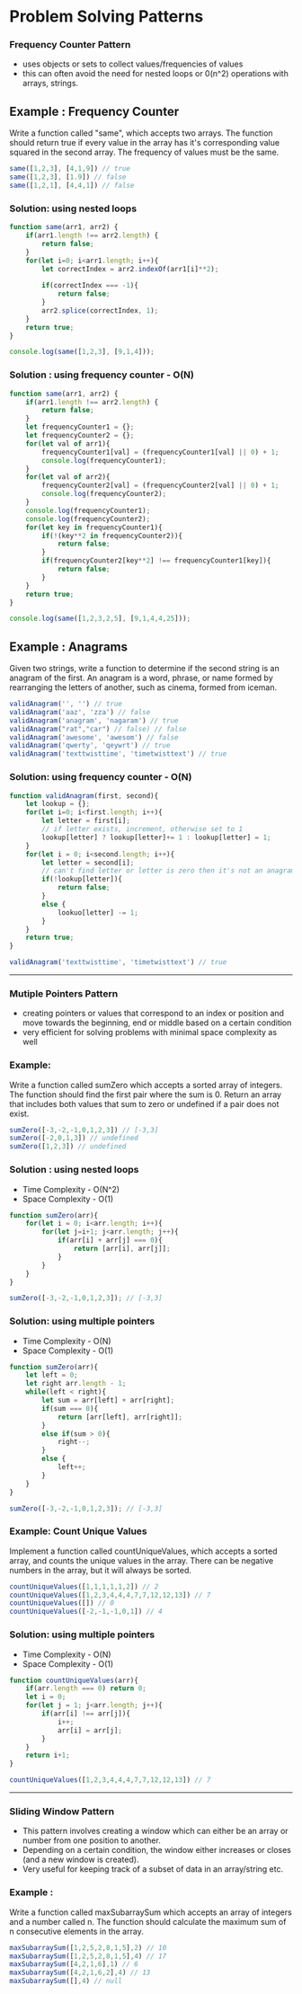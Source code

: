 # Problem Solving Patterns

### Frequency Counter Pattern

- uses objects or sets to collect values/frequencies of values
- this can often avoid the need for nested loops or 0(n^2) operations with arrays, strings.

## Example : Frequency Counter

Write a function called "same", which accepts two arrays. The function should return true if every value in the array has it's corresponding value squared in the second array. The frequency of values must be the same.

```js
same([1,2,3], [4,1,9]) // true
same([1,2,3], [1.9]) // false
same([1,2,1], [4,4,1]) // false
```

### Solution: using nested loops

```js
function same(arr1, arr2) {
    if(arr1.length !== arr2.length) {
        return false;
    }
    for(let i=0; i<arr1.length; i++){
        let correctIndex = arr2.indexOf(arr1[i]**2);
        
        if(correctIndex === -1){
            return false;
        }
        arr2.splice(correctIndex, 1);
    }
    return true;
}

console.log(same([1,2,3], [9,1,4]));
```

### Solution : using frequency counter - O(N)

```js
function same(arr1, arr2) {
    if(arr1.length !== arr2.length) {
        return false;
    }
    let frequencyCounter1 = {};
    let frequencyCounter2 = {};
    for(let val of arr1){
        frequencyCounter1[val] = (frequencyCounter1[val] || 0) + 1;
        console.log(frequencyCounter1);
    }
    for(let val of arr2){
        frequencyCounter2[val] = (frequencyCounter2[val] || 0) + 1;
        console.log(frequencyCounter2);
    }
    console.log(frequencyCounter1);
    console.log(frequencyCounter2);
    for(let key in frequencyCounter1){
        if(!(key**2 in frequencyCounter2)){
            return false;
        }
        if(frequencyCounter2[key**2] !== frequencyCounter1[key]){
            return false;
        }
    }
    return true;
}

console.log(same([1,2,3,2,5], [9,1,4,4,25]));
```

## Example : Anagrams

Given two strings, write a function to determine if the second string is an anagram of the first. An anagram is a word, phrase, or name formed by rearranging the letters of another, such as cinema, formed from iceman.

```js
validAnagram('', '') // true
validAnagram('aaz', 'zza') // false
validAnagram('anagram', 'nagaram') // true
validAnagram("rat","car") // false) // false
validAnagram('awesome', 'awesom') // false
validAnagram('qwerty', 'qeywrt') // true
validAnagram('texttwisttime', 'timetwisttext') // true
```

### Solution: using frequency counter - O(N)

```js
function validAnagram(first, second){
    let lookup = {};
    for(let i=0; i<first.length; i++){
        let letter = first[i];
        // if letter exists, increment, otherwise set to 1
        lookup[letter] ? lookup[letter]+= 1 : lookup[letter] = 1;
    }
    for(let i = 0; i<second.length; i++){
        let letter = second[i];
        // can't find letter or letter is zero then it's not an anagram 
        if(!lookup[letter]){
            return false;
        }
        else {
            lookuo[letter] -= 1;
        }
    }
    return true;
}

validAnagram('texttwisttime', 'timetwisttext') // true
```

---

### Mutiple Pointers Pattern

- creating pointers or values that correspond to an index or position and move towards the beginning, end or middle based on a certain condition
- very efficient for solving problems with minimal space complexity as well

### Example:

Write a function called sumZero which accepts a sorted array of integers. The function should find the first pair where the sum is 0. Return an array that includes both values that sum to zero or undefined if a pair does not exist.

```js
sumZero([-3,-2,-1,0,1,2,3]) // [-3,3] 
sumZero([-2,0,1,3]) // undefined
sumZero([1,2,3]) // undefined
```

### Solution : using nested loops

- Time Complexity - O(N^2)
- Space Complexity - O(1)

```js
function sumZero(arr){
    for(let i = 0; i<arr.length; i++){
        for(let j=i+1; j<arr.length; j++){
            if(arr[i] + arr[j] === 0){
                return [arr[i], arr[j]];
            }
        }
    }
}

sumZero([-3,-2,-1,0,1,2,3]); // [-3,3]
```

### Solution: using multiple pointers

- Time Complexity - O(N)
- Space Complexity - O(1)

```js
function sumZero(arr){
    let left = 0;
    let right arr.length - 1;
    while(left < right){
        let sum = arr[left] + arr[right];
        if(sum === 0){
            return [arr[left], arr[right]];
        }
        else if(sum > 0){
            right--;
        }
        else {
            left++;
        }
    }
}

sumZero([-3,-2,-1,0,1,2,3]); // [-3,3]
```

### Example: Count Unique Values

Implement a function called countUniqueValues, which accepts a sorted array, and counts the unique values in the array. There can be negative numbers in the array, but it will always be sorted.

```js
countUniqueValues([1,1,1,1,1,2]) // 2
countUniqueValues([1,2,3,4,4,4,7,7,12,12,13]) // 7
countUniqueValues([]) // 0
countUniqueValues([-2,-1,-1,0,1]) // 4
```

### Solution: using multiple pointers

- Time Complexity - O(N)
- Space Complexity - O(1)

```js
function countUniqueValues(arr){
    if(arr.length === 0) return 0;
    let i = 0;
    for(let j = 1; j<arr.length; j++){
        if(arr[i] !== arr[j]){
            i++;
            arr[i] = arr[j];
        }
    }
    return i+1;
}

countUniqueValues([1,2,3,4,4,4,7,7,12,12,13]) // 7
```

---

### Sliding Window Pattern

- This pattern involves creating a window which can either be an array or number from one position to another.
- Depending on a certain condition, the window either increases or closes (and a new window is created).
- Very useful for keeping track of a subset of data in an array/string etc.

### Example :

Write a function called maxSubarraySum which accepts an array of integers and a number called n. The function should calculate the maximum sum of n consecutive elements in the array.

```js
maxSubarraySum([1,2,5,2,8,1,5],2) // 10
maxSubarraySum([1,2,5,2,8,1,5],4) // 17
maxSubarraySum([4,2,1,6],1) // 6
maxSubarraySum([4,2,1,6,2],4) // 13
maxSubarraySum([],4) // null
```
